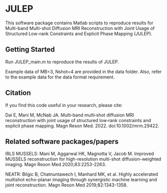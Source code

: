# JULEP
This software package contains Matlab scripts to reproduce results for Multi-band Multi-shot Diffusion MRI Reconstruction with Joint Usage of Structured Low-rank Constraints and Explicit Phase Mapping (JULEP).
## Getting Started
Run JULEP_main.m to reproduce the results of JULEP.

Example data of MB=3, Nshot=4 are provided in the data folder. Also, refer to the example data for the data format requirement.
## Citation
If you find this code useful in your research, please cite:

Dai E, Mani M, McNab JA. Multi‐band multi‐shot diffusion MRI reconstruction with joint usage of structured low‐rank constraints and explicit phase mapping. Magn Reson Med. 2022. doi:10.1002/mrm.29422.
## Related software packages/papers
IRLS MUSSELS: Mani M, Aggarwal HK, Magnotta V, Jacob M. Improved MUSSELS reconstruction for high-resolution multi-shot diffusion-weighted imaging. Magn Reson Med 2020;83:2253-2263.

NEATR: Bilgic B, Chatnuntawech I, Manhard MK, et al. Highly accelerated multishot echo-planar imaging through synergistic machine learning and joint reconstruction. Magn Reson Med 2019;82:1343-1358.
